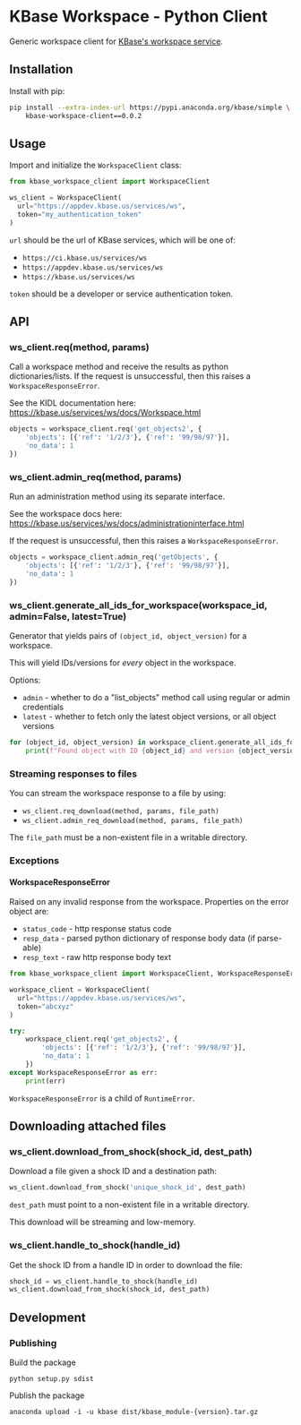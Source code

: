 # KBase Workspace - Python Client

Generic workspace client for [KBase's workspace service](https://kbase.us/services/ws/docs).

## Installation

Install with pip:

```sh
pip install --extra-index-url https://pypi.anaconda.org/kbase/simple \
    kbase-workspace-client==0.0.2
```

## Usage

Import and initialize the `WorkspaceClient` class:

```py
from kbase_workspace_client import WorkspaceClient

ws_client = WorkspaceClient(
  url="https://appdev.kbase.us/services/ws",
  token="my_authentication_token"
)
```

`url` should be the url of KBase services, which will be one of:
* `https://ci.kbase.us/services/ws`
* `https://appdev.kbase.us/services/ws`
* `https://kbase.us/services/ws`

`token` should be a developer or service authentication token.

## API

### ws_client.req(method, params)

Call a workspace method and receive the results as python dictionaries/lists. If the request is unsuccessful, then this raises a `WorkspaceResponseError`.

See the KIDL documentation here: https://kbase.us/services/ws/docs/Workspace.html

```py
objects = workspace_client.req('get_objects2', {
    'objects': [{'ref': '1/2/3'}, {'ref': '99/98/97'}],
    'no_data': 1
})
```

### ws_client.admin_req(method, params)

Run an administration method using its separate interface.

See the workspace docs here: https://kbase.us/services/ws/docs/administrationinterface.html

If the request is unsuccessful, then this raises a `WorkspaceResponseError`.

```py
objects = workspace_client.admin_req('getObjects', {
    'objects': [{'ref': '1/2/3'}, {'ref': '99/98/97'}],
    'no_data': 1
})
```

### ws_client.generate_all_ids_for_workspace(workspace_id, admin=False, latest=True)

Generator that yields pairs of `(object_id, object_version)` for a workspace.

This will yield IDs/versions for *every* object in the workspace.

Options:
* `admin` - whether to do a "list_objects" method call using regular or admin credentials
* `latest` - whether to fetch only the latest object versions, or all object versions

```py
for (object_id, object_version) in workspace_client.generate_all_ids_for_workspace(123):
    print(f"Found object with ID {object_id} and version {object_version}")
```

### Streaming responses to files

You can stream the workspace response to a file by using:

* `ws_client.req_download(method, params, file_path)`
* `ws_client.admin_req_download(method, params, file_path)`

The `file_path` must be a non-existent file in a writable directory.

### Exceptions

#### WorkspaceResponseError

Raised on any invalid response from the workspace. Properties on the error object are:

* `status_code` - http response status code
* `resp_data` - parsed python dictionary of response body data (if parse-able)
* `resp_text` - raw http response body text

```py
from kbase_workspace_client import WorkspaceClient, WorkspaceResponseError

workspace_client = WorkspaceClient(
  url="https://appdev.kbase.us/services/ws",
  token="abcxyz"
)

try:
    workspace_client.req('get_objects2', {
        'objects': [{'ref': '1/2/3'}, {'ref': '99/98/97'}],
        'no_data': 1
    })
except WorkspaceResponseError as err:
    print(err)
```

`WorkspaceResponseError` is a child of `RuntimeError`.

## Downloading attached files

### ws_client.download_from_shock(shock_id, dest_path)

Download a file given a shock ID and a destination path:

```py
ws_client.download_from_shock('unique_shock_id', dest_path)
```

`dest_path` must point to a non-existent file in a writable directory.

This download will be streaming and low-memory.

### ws_client.handle_to_shock(handle_id)

Get the shock ID from a handle ID in order to download the file:

```py
shock_id = ws_client.handle_to_shock(handle_id)
ws_client.download_from_shock(shock_id, dest_path)
```

## Development

### Publishing

Build the package

```
python setup.py sdist
```

Publish the package

```
anaconda upload -i -u kbase dist/kbase_module-{version}.tar.gz
```
